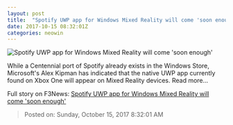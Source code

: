 ```yaml
---
layout: post
title:  "Spotify UWP app for Windows Mixed Reality will come 'soon enough'"
date: 2017-10-15 08:32:01Z
categories: neowin
---
```


![Spotify UWP app for Windows Mixed Reality will come 'soon enough'](https://cdn.neow.in/news/images/uploaded/2017/08/1502035668_finalimage1_story.jpg)

While a Centennial port of Spotify already exists in the Windows Store, Microsoft's Alex Kipman has indicated that the native UWP app currently found on Xbox One will appear on Mixed Reality devices. Read more...


Full story on F3News: [Spotify UWP app for Windows Mixed Reality will come 'soon enough'](http://www.f3nws.com/n/kSTjmD)

> Posted on: Sunday, October 15, 2017 8:32:01 AM
